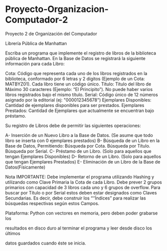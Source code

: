 # Proyecto-Organizacion-Computador-2

Proyecto 2 de Organización del Computador

Librería Pública de Manhattan

Escriba un programa que implemente el registro de libros de la biblioteca pública de Manhattan.
En la Base de Datos se registrará la siguiente información para cada Libro:

Cota: Código que representa cada uno de los libros registrados en la biblioteca, conformado por 6 letras y 2 dígitos (Ejemplo de un Cota: MATBYZ01). Cada libro tiene un código único.
Título: Título del libro de Máximo 30 caracteres (Ejemplo: “El Principito”). No puede haber varios libros registrados bajo el mismo título.
Serial: Código único de 12 números asignado por la editorial (ej: "000012345678")
Ejemplares Disponibles: Cantidad de ejemplares disponibles para ser prestados.
Ejemplares Prestados: Cantidad de Ejemplares que actualmente se encuentran bajo préstamo. 

Su registro de Libros debe de permitir las siguientes operaciones:

A- Inserción de un Nuevo Libro a la Base de Datos. (Se asume que todo libro se inserta con 0 ejemplares prestados)
B- Búsqueda de un Libro en la Base de Datos, Permitiendo:
  Búsqueda por Cota.
  Búsqueda por Título.
  Búsqueda por Serial.
C- Préstamo de un Libro. (Solo para aquellos que tengan Ejemplares Disponibles)
D- Retorno de un Libro. (Solo para aquellos que tengan Ejemplares Prestados)
E- Eliminación de un Libro de la Base de Datos(Físicamente)
 
Nota IMPORTANTE: Debe implementar el programa utilizando Hashing y utilizando como Clave Primaria la Cota de cada Libro. Debe prever 2 grupos primarios con capacidad de 3 libros cada uno y 6 grupos de overflow. Para buscar por Título o por Serial estos deben estar designados como Claves Secundarias. Es decir, debe construir los “‘’Índices” para realizar las búsquedas respectivas según estos Campos.

 

Plataforma: Python con vectores en memoria, pero deben poder grabarse los

resultados en disco duro al terminar el programa y leer desde disco los últimos

datos guardados cuando éste se inicia.
